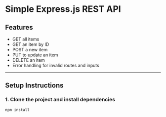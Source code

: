 # Simple Express.js REST API

## Features

- GET all items
- GET an item by ID
- POST a new item
- PUT to update an item
- DELETE an item
- Error handling for invalid routes and inputs

---

## Setup Instructions

### 1. Clone the project and install dependencies

```bash
npm install
```
